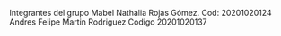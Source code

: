 Integrantes del grupo
Mabel Nathalia Rojas Gómez.     Cod: 20201020124
Andres Felipe Martin Rodriguez  Codigo 20201020137

